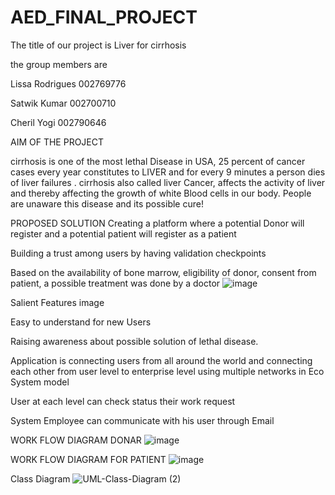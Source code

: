 # AED_FINAL_PROJECT

The title of our project is 
Liver for cirrhosis

the group members are

Lissa Rodrigues
002769776

Satwik Kumar
002700710

Cheril Yogi
002790646

AIM OF THE PROJECT

cirrhosis is one of the most lethal Disease in USA, 25 percent of cancer cases every year constitutes to LIVER and for every 9 minutes a person dies of liver failures .
cirrhosis also called liver Cancer,  affects the activity of liver and thereby affecting the growth of white Blood cells in our body.
People are unaware this disease and its possible cure!


PROPOSED SOLUTION
Creating a platform where a potential Donor will register and a potential patient will register as a patient

Building a trust among users by having validation checkpoints

Based on the availability of bone marrow, eligibility of donor, consent from patient, a possible treatment was done by a doctor
![image](https://user-images.githubusercontent.com/113062056/206950463-2e0c5148-14d2-457b-a182-7f27fe43e450.png)

Salient Features image


Easy to understand for new Users

Raising awareness about possible solution of lethal disease.

Application is connecting users from all around the world and connecting each other from user level to enterprise level using multiple networks in  Eco System model

User at each level can check status their work request

System Employee can communicate with his user through Email


WORK FLOW DIAGRAM DONAR
![image](https://user-images.githubusercontent.com/113062056/206950648-9af42554-2c23-427e-8387-c41ad0618e92.png)

WORK FLOW DIAGRAM FOR PATIENT
![image](https://user-images.githubusercontent.com/113062056/206950833-5ba1d783-cae7-41af-8058-c993268006fd.png)

Class Diagram
![UML-Class-Diagram (2)](https://user-images.githubusercontent.com/113062056/206951379-c2aeda1a-7046-463c-9d52-d9b71fb81642.png)



